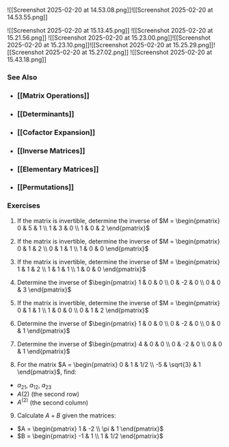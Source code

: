 

![[Screenshot 2025-02-20 at 14.53.08.png]]![[Screenshot 2025-02-20 at 14.53.55.png]]

![[Screenshot 2025-02-20 at 15.13.45.png]]
![[Screenshot 2025-02-20 at 15.21.56.png]]
![[Screenshot 2025-02-20 at 15.23.00.png]]![[Screenshot 2025-02-20 at 15.23.10.png]]![[Screenshot 2025-02-20 at 15.25.29.png]]![[Screenshot 2025-02-20 at 15.27.02.png]]
![[Screenshot 2025-02-20 at 15.43.18.png]]

### See Also

- ### [[Matrix Operations]]

- ### [[Determinants]]

- ### [[Cofactor Expansion]]

- ### [[Inverse Matrices]]

- ### [[Elementary Matrices]]

- ### [[Permutations]]



### Exercises

1. If the matrix is invertible, determine the inverse of $M = \begin{pmatrix} 0 & 5 & 1 \\ 1 & 3 & 0 \\ 1 & 0 & 2 \end{pmatrix}$

2. If the matrix is invertible, determine the inverse of $M = \begin{pmatrix} 0 & 1 & 2 \\ 0 & 1 & 1 \\ 1 & 0 & 0 \end{pmatrix}$

3. If the matrix is invertible, determine the inverse of $M = \begin{pmatrix} 1 & 1 & 2 \\ 1 & 1 & 1 \\ 1 & 0 & 0 \end{pmatrix}$

4. Determine the inverse of $\begin{pmatrix} 1 & 0 & 0 \\ 0 & -2 & 0 \\ 0 & 0 & 3 \end{pmatrix}$

5. If the matrix is invertible, determine the inverse of $M = \begin{pmatrix} 0 & 1 & 1 \\ 1 & 0 & 0 \\ 0 & 1 & 2 \end{pmatrix}$

6. Determine the inverse of $\begin{pmatrix} 1 & 0 & 0 \\ 0 & -2 & 0 \\ 0 & 0 & 1 \end{pmatrix}$

7. Determine the inverse of $\begin{pmatrix} 4 & 0 & 0 \\ 0 & -2 & 0 \\ 0 & 0 & 1 \end{pmatrix}$

8. For the matrix $A = \begin{pmatrix} 0 & 1 & 1/2 \\ -5 & \sqrt{3} & 1 \end{pmatrix}$, find:
  - $a_{21}$, $a_{12}$, $a_{23}$
  - $A(2)$ (the second row)
  - $A^{(2)}$ (the second column)

9. Calculate $A + B$ given the matrices:
  - $A = \begin{pmatrix} 1 & -2 \\ \pi & 1 \end{pmatrix}$
  - $B = \begin{pmatrix} -1 & 1 \\ 1 & 1/2 \end{pmatrix}$
